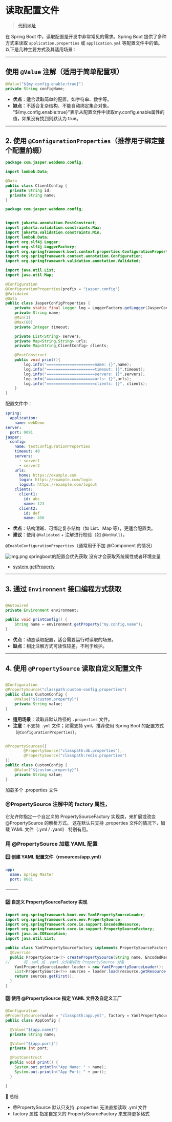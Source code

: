# 读取配置文件

> [代码地址](https://github.com/jaspercliff/springbootIntegration/blob/28bed861b46c3b228093e09f8e58f7d5e523f116/springDemo/src/main/java/com/jasper/webdemo/config/JasperConfigProperties.java#L29)

在 Spring Boot 中，读取配置是开发中非常常见的需求。Spring Boot 提供了多种方式来读取 `application.properties` 或
`application.yml` 等配置文件中的值。以下是几种主要方式及其适用场景：

---

## 使用 `@Value` 注解（适用于简单配置项）

```java
@Value("${my.config.enable:true}")
private String configName;
```

- **优点**：适合读取简单的配置，如字符串、数字等。
- **缺点**：不适合复杂结构、不能自动绑定集合对象。
  "${my.config.enable:true}"表示从配置文件中读取my.config.enable属性的值，如果没有找到则默认为 true。

---

## 2. 使用 `@ConfigurationProperties`（推荐用于绑定整个配置前缀）

```java
package com.jasper.webdemo.config;

import lombok.Data;

@Data
public class ClientConfig {
  private String id;
  private String name;
}


```
```java
package com.jasper.webdemo.config;


import jakarta.annotation.PostConstruct;
import jakarta.validation.constraints.Max;
import jakarta.validation.constraints.Min;
import lombok.Data;
import org.slf4j.Logger;
import org.slf4j.LoggerFactory;
import org.springframework.boot.context.properties.ConfigurationProperties;
import org.springframework.context.annotation.Configuration;
import org.springframework.validation.annotation.Validated;

import java.util.List;
import java.util.Map;

@Configuration
@ConfigurationProperties(prefix = "jasper.config")
@Validated
@Data
public class JasperConfigProperties {
    private static final Logger log = LoggerFactory.getLogger(JasperConfigProperties.class);
    private String name;
    @Min(1)
    @Max(60)
    private Integer timeout;

    private List<String> servers;
    private Map<String,String> urls;
    private Map<String,ClientConfig> clients;

    @PostConstruct
    public void print(){
        log.info("=====================name: {}",name);
        log.info("=====================timeout: {}",timeout);
        log.info("=====================servers: {}",servers);
        log.info("=====================urls: {}",urls);
        log.info("=====================clients: {}", clients);
    }
}

```

配置文件中：

```yaml
spring:
  application:
    name: webDemo
server:
  port: 9091
jasper:
  config:
    name: testConfigurationProperties
    timeout: 40
    servers:
      - server1
      - server2
    urls:
      home: https://example.com
      login: https://example.com/login
      logout: https://example.com/logout
    clients:
      client1:
        id: abc
        name: 123
      client2:
        id: def
        name: 456
```

- **优点**：结构清晰、可绑定复杂结构（如 List、Map 等），更适合配置类。
- **建议**：使用 `@Validated` + 注解进行校验（如 `@NotNull`）。

`@EnableConfigurationProperties`（通常用于不加 @Component 的情况）


![img.png](img.png)
springboot的配置会优先获取 没有才会获取系统属性或者环境变量

- [system.getProperty](/java/basic/commonClass/System.md)
---

## 3. 通过 `Environment` 接口编程方式获取

```java

@Autowired
private Environment environment;

public void printConfig() {
    String name = environment.getProperty("my.config.name");
}
```

- **优点**：动态读取配置，适合需要运行时读取的场景。
- **缺点**：相比注解方式可读性较差，不利于维护。

---

## 4. 使用 `@PropertySource` 读取自定义配置文件

```java

@Configuration
@PropertySource("classpath:custom-config.properties")
public class CustomConfig {
    @Value("${custom.property}")
    private String value;
}
```

- **适用场景**：读取非默认路径的 `.properties` 文件。
- **注意**：不支持 `.yml` 文件；如需支持 yml，推荐使用 Spring Boot 的配置方式（`@ConfigurationProperties`）。

```java

@PropertySources({
        @PropertySource("classpath:db.properties"),
        @PropertySource("classpath:redis.properties")
})
public class CustomConfig {
    @Value("${custom.property}")
    private String value;
}
```

加载多个 .properties 文件

### @PropertySource 注解中的 factory 属性，

它允许你指定一个自定义的 PropertySourceFactory 实现类，来扩展或改变 @PropertySource 的解析方式。
这在默认只支持 .properties 文件的情况下，加载 YAML 文件（.yml / .yaml） 特别有用。
### 用 @PropertySource 加载 YAML 配置

#### 1️⃣ 创建 YAML 配置文件（resources/app.yml）
```yaml
app:
  name: Spring Master
  port: 8081
```

⸻

#### 2️⃣ 自定义 PropertySourceFactory 实现

```java
import org.springframework.boot.env.YamlPropertySourceLoader;
import org.springframework.core.env.PropertySource;
import org.springframework.core.io.support.EncodedResource;
import org.springframework.core.io.support.PropertySourceFactory;
import java.io.IOException;
import java.util.List;

public class YamlPropertySourceFactory implements PropertySourceFactory {
  @Override
  public PropertySource<?> createPropertySource(String name, EncodedResource resource) throws IOException {
//      将 .yml 或 .yaml 文件解析为 PropertySource 对象
    YamlPropertySourceLoader loader = new YamlPropertySourceLoader();
    List<PropertySource<?>> sources = loader.load(resource.getResource().getFilename(), resource.getResource());
    return sources.getFirst();
  }
}

```
#### 3️⃣ 使用 @PropertySource 指定 YAML 文件及自定义工厂
```java
@Configuration
@PropertySource(value = "classpath:app.yml", factory = YamlPropertySourceFactory.class)
public class AppConfig {

  @Value("${app.name}")
  private String name;

  @Value("${app.port}")
  private int port;

  @PostConstruct
  public void print() {
    System.out.println("App Name: " + name);
    System.out.println("App Port: " + port);
  }

}
```
📌 总结

- @PropertySource 默认只支持 .properties 无法直接读取 .yml 文件
- factory 属性 指定自定义的 PropertySourceFactory 来支持更多格式

